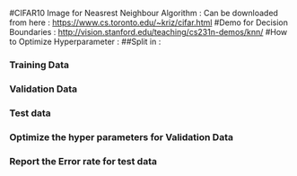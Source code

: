 #CIFAR10 Image for Neasrest Neighbour Algorithm : Can be downloaded from here : https://www.cs.toronto.edu/~kriz/cifar.html
#Demo for Decision Boundaries : http://vision.stanford.edu/teaching/cs231n-demos/knn/
#How to Optimize Hyperparameter :
##Split in :
### Training Data
### Validation Data
### Test data
### Optimize the hyper parameters for Validation Data
### Report the Error rate for test data
